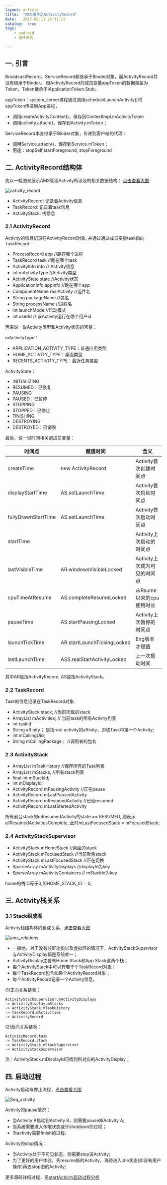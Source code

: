 ```yaml
---
layout: article
title:  "四大组件之ActivityRecord"
date:   2017-06-11 22:11:12
catalog:  true
tags:
    - android
    - 组件系列

---
```


## 一. 引言

BroadcastRecord，ServiceRecord都继承于Binder对象，而ActivityRecord并没有继承于Binder。
但ActivityRecord的成员变量appToken的数据类型为Token，Token继承于IApplicationToken.Stub。

appToken：system_server进程通过调用scheduleLaunchActivity()将appToken传递到App进程，
  - 调用createActivityContext()，保存到ContextImpl.mActivityToken
  - 调用activity.attach()，保存到Activity.mToken；

ServiceRecord本身继承于Binder对象，传递到客户端的代理：
  - 调用Service.attach()，保存到Service.mToken；
  - 用途：stopSelf,startForeground, stopForeground
  
## 二. ActivityRecord结构体

先以一幅图来展示AMS管理Activity所涉及的相关数据结构：
[点击查看大图](https://panard313.github.io/images/ams/activity/activity_record.jpg)

![activity_record](../images/ams/activity/activity_record.jpg)


- ActivityRecord: 记录着Activity信息
- TaskRecord: 记录着task信息
- ActivityStack: 栈信息


### 2.1 ActivityRecord

Activity的信息记录在ActivityRecord对象, 并通过通过成员变量task指向TaskRecord

- ProcessRecord app //跑在哪个进程
- TaskRecord task  //跑在哪个task
- ActivityInfo info // Activity信息
- int mActivityType //Activity类型
- ActivityState state //Activity状态
- ApplicationInfo appInfo //跑在哪个app
- ComponentName realActivity //组件名
- String packageName //包名
- String processName //进程名
- int launchMode //启动模式
- int userId // 该Activity运行在哪个用户id


再来说一说Activity类型和Activity状态的常量：

mActivityType：

  - APPLICATION_ACTIVITY_TYPE：普通应用类型
  - HOME_ACTIVITY_TYPE：桌面类型
  - RECENTS_ACTIVITY_TYPE：最近任务类型

ActivityState：

  - INITIALIZING
  - RESUMED：已恢复
  - PAUSING
  - PAUSED：已暂停
  - STOPPING
  - STOPPED：已停止
  - FINISHING
  - DESTROYING
  - DESTROYED：已销毁

最后，说一说时间相关的成员变量：

|时间点|赋值时间|含义|
|---|---|---|
|createTime|new ActivityRecord|Activity首次创建时间点
|displayStartTime|AS.setLaunchTime|Activity首次启动时间点
|fullyDrawnStartTime|AS.setLaunchTime|Activity首次启动时间点
|startTime||Activity上次启动的时间点
|lastVisibleTime|AR.windowsVisibleLocked|Activity上次成为可见的时间点
|cpuTimeAtResume|AS.completeResumeLocked|从Rsume以来的cpu使用时长
|pauseTime|AS.startPausingLocked|Activity上次暂停的时间点
|launchTickTime|AR.startLaunchTickingLocked|Eng版本才赋值
|lastLaunchTime|ASS.realStartActivityLocked|上一次启动时间

其中AR是指ActivityRecord, AS是指ActivityStack。

### 2.2 TaskRecord
Task的信息记录在TaskRecord对象.

- ActivityStack stack; //当前所属的stack
- ArrayList<ActivityRecord> mActivities; // 当前task的所有Activity列表
- int taskId
- String affinity； 是指root activity的affinity，即该Task中第一个Activity;
- int mCallingUid;
- String mCallingPackage； //调用者的包名


### 2.3 ActivityStack

- ArrayList<TaskRecord> mTaskHistory  //保存所有的Task列表
- ArrayList<ActivityStack> mStacks; //所有stack列表
- final int mStackId;
- int mDisplayId;
- ActivityRecord mPausingActivity //正在pause
- ActivityRecord mLastPausedActivity
- ActivityRecord mResumedActivity  //已经resumed
- ActivityRecord mLastStartedActivity

所有前台stack的mResumedActivity的state == RESUMED, 则表示allResumedActivitiesComplete, 此时mLastFocusedStack = mFocusedStack;

### 2.4 ActivityStackSupervisor

- ActivityStack mHomeStack //桌面的stack
- ActivityStack mFocusedStack //当前聚焦stack
- ActivityStack mLastFocusedStack //正在切换
- SparseArray<ActivityDisplay> mActivityDisplays  //displayId为key
- SparseArray<ActivityContainer> mActivityContainers // mStackId为key

home的栈ID等于0,即HOME_STACK_ID = 0;

## 三. Activity栈关系

### 3.1 Stack组成图

Activity栈结构体的组成关系，[点击查看大图](https://panard313.github.io/images/ams/activity/ams_relations.jpg)

![ams_relations](../images/ams/activity/ams_relations.jpg)

- 一般地，对于没有分屏功能以及虚拟屏的情况下，ActivityStackSupervisor与ActivityDisplay都是系统唯一；
- ActivityDisplay主要有Home Stack和App Stack这两个栈；
- 每个ActivityStack中可以有若干个TaskRecord对象；
- 每个TaskRecord包含如果个ActivityRecord对象；
- 每个ActivityRecord记录一个Activity信息。

(1)正向关系链表：

    ActivityStackSupervisor.mActivityDisplays 
    -> ActivityDisplay.mStacks 
    -> ActivityStack.mTaskHistory 
    -> TaskRecord.mActivities 
    -> ActivityRecord

(2)反向关系链表：

    ActivityRecord.task 
    -> TaskRecord.stack 
    -> ActivityStack.mStackSupervisor
    -> ActivityStackSupervisor

注：ActivityStack.mDisplayId可找到所对应的ActivityDisplay；


## 四. 启动过程

Activity启动与停止流程，[点击查看大图](https://panard313.github.io/images/ams/activity/Seq_activity.jpg)

![Seq_activity](../images/ams/activity/Seq_activity.jpg)

Activity的pause情况： 

- 当Activity A启动到Activity B，则需要pause掉Activity A;
- 当系统需要进入休眠状态或许shutdown的过程；
- 当activity需要finish的过程。

Activity的stop情况：

- 当Activity处于不可见状态，则需要stop该Activity;
- 为了更好的用户体验，先resume新的Activity，再待进入idle状态(即没有用户操作)再去stop旧的Activity;

更多源码详细过程，见[startActivity启动过程分析](https://panard313.github.io/2016/03/12/start-activity/)
